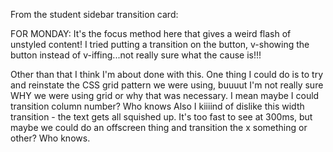 From the student sidebar transition card:

FOR MONDAY: It's the focus method here that gives a weird flash of unstyled content!
I tried putting a transition on the button, v-showing the button instead of v-iffing...not really sure what the cause is!!!

Other than that I think I'm about done with this. One thing I could do is to try and reinstate the CSS grid pattern
we were using, buuuut I'm not really sure WHY we were using grid or why that was necessary.
I mean maybe I could transition column number? Who knows
Also I kiiiind of dislike this width transition - the text gets all squished up. It's too fast to see at 300ms, but
maybe we could do an offscreen thing and transition the x something or other? Who knows.

